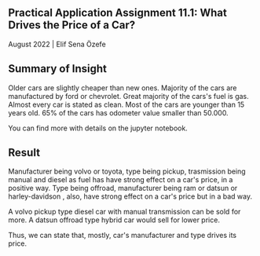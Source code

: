 Practical Application Assignment 11.1: What Drives the Price of a Car?
--
August 2022 | Elif Sena Özefe

Summary of Insight
--
Older cars are slightly cheaper than new ones.
Majority of the cars are manufactured by ford or chevrolet.
Great majority of the cars's fuel is gas.
Almost every car is stated as clean.
Most of the cars are younger than 15 years old.
65% of the cars has odometer value smaller than 50.000.

You can find more with details on the jupyter notebook.

Result
--
Manufacturer being volvo or toyota, type being pickup, trasmission being manual and diesel as fuel has have strong effect on a car's price, in a positive way. Type being offroad, manufacturer being ram or datsun or harley-davidson , also, have strong effect on a car's price but in a bad way.

A volvo pickup type diesel car with manual transmission can be sold for more.
A datsun offroad type hybrid car would sell for lower price.

Thus, we can state that, mostly, car's manufacturer and type drives its price.